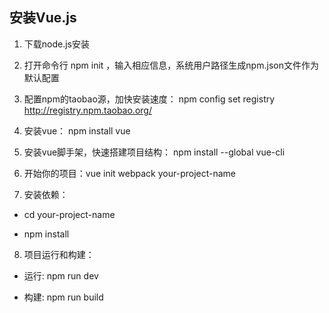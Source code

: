 ## 安装Vue.js

1. 下载node.js安装

2. 打开命令行 npm init ，输入相应信息，系统用户路径生成npm.json文件作为默认配置

3. 配置npm的taobao源，加快安装速度：  npm config set registry http://registry.npm.taobao.org/

4. 安装vue： npm install vue

5. 安装vue脚手架，快速搭建项目结构： npm install --global vue-cli

6. 开始你的项目：vue init webpack your-project-name

7. 安装依赖：

  - cd  your-project-name

  - npm install

8. 项目运行和构建：

 - 运行: npm run dev

 - 构建: npm run build
